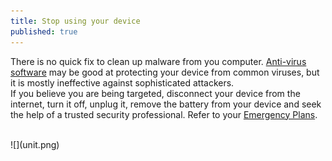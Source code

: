 ```yaml
---
title: Stop using your device
published: true
---
```

There is no quick fix to clean up malware from you computer. [Anti-virus software](en/topics/practice-1-emergencies/4-malware/3-9-learn.md) may be good at protecting your device from common viruses, but it is mostly ineffective against sophisticated attackers.
<br>
If you believe you are being targeted, disconnect your device from the internet, turn it off, unplug it, remove the battery from your device and seek the help of a trusted security professional. Refer to your [Emergency Plans](en/topics/practice-2-planning/4-emergency-plan/1-1-intro.md).

<br>
![](unit.png)
